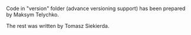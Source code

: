 Code in "version" folder (advance versioning support) has been prepared by Maksym
Telychko.

The rest was written by Tomasz Siekierda.
